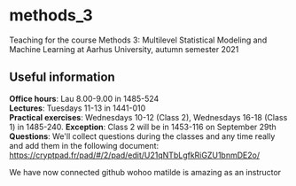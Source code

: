 # methods_3
Teaching for the course Methods 3: Multilevel Statistical Modeling and Machine Learning at Aarhus University, autumn semester 2021

## Useful information
__Office hours__: Lau 8.00-9.00 in 1485-524  
__Lectures__: Tuesdays 11-13 in 1441-010  
__Practical exercises__: Wednesdays 10-12 (Class 2), Wednesdays 16-18 (Class 1) in 1485-240. __Exception__: Class 2 will be in 1453-116 on September 29th  
__Questions__: We'll collect questions during the classes and any time really and add them in the following document: https://cryptpad.fr/pad/#/2/pad/edit/U21qNTbLgfkRiGZU1bnmDE2o/

We have now connected github wohoo matilde is amazing as an instructor 